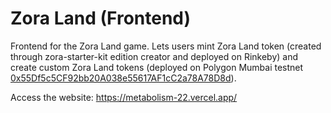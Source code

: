# Zora Land (Frontend)

Frontend for the Zora Land game. Lets users mint Zora Land token (created through zora-starter-kit edition creator and deployed on Rinkeby) and create custom Zora Land tokens (deployed on Polygon Mumbai testnet [0x55Df5c5CF92bb20A038e55617AF1cC2a78A78D8d](https://mumbai.polygonscan.com/address/0x55Df5c5CF92bb20A038e55617AF1cC2a78A78D8d#code)).

Access the website: https://metabolism-22.vercel.app/
